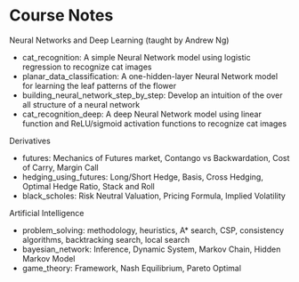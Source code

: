 # Course Notes

Neural Networks and Deep Learning (taught by Andrew Ng)
* cat_recognition: A simple Neural Network model using logistic regression to recognize cat images
* planar_data_classification: A one-hidden-layer Neural Network model for learning the leaf patterns of the flower
* building_neural_network_step_by_step: Develop an intuition of the over all structure of a neural network
* cat_recognition_deep: A deep Neural Network model using linear function and ReLU/sigmoid activation functions to recognize cat images

Derivatives
* futures: Mechanics of Futures market, Contango vs Backwardation, Cost of Carry, Margin Call
* hedging_using_futures: Long/Short Hedge, Basis, Cross Hedging, Optimal Hedge Ratio, Stack and Roll
* black_scholes: Risk Neutral Valuation, Pricing Formula, Implied Volatility

Artificial Intelligence
* problem_solving: methodology, heuristics, A\* search, CSP, consistency algorithms, backtracking search, local search
* bayesian_network: Inference, Dynamic System, Markov Chain, Hidden Markov Model
* game_theory: Framework, Nash Equilibrium, Pareto Optimal
